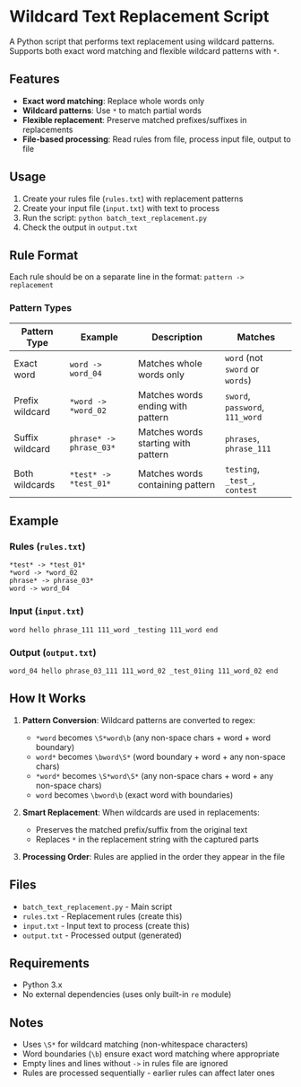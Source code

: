 # Wildcard Text Replacement Script

A Python script that performs text replacement using wildcard patterns. Supports both exact word matching and flexible wildcard patterns with `*`.

## Features

- **Exact word matching**: Replace whole words only
- **Wildcard patterns**: Use `*` to match partial words
- **Flexible replacement**: Preserve matched prefixes/suffixes in replacements
- **File-based processing**: Read rules from file, process input file, output to file

## Usage

1. Create your rules file (`rules.txt`) with replacement patterns
2. Create your input file (`input.txt`) with text to process
3. Run the script: `python batch_text_replacement.py`
4. Check the output in `output.txt`

## Rule Format

Each rule should be on a separate line in the format: `pattern -> replacement`

### Pattern Types

| Pattern Type | Example | Description | Matches |
|--------------|---------|-------------|---------|
| Exact word | `word -> word_04` | Matches whole words only | `word` (not `sword` or `words`) |
| Prefix wildcard | `*word -> *word_02` | Matches words ending with pattern | `sword`, `password`, `111_word` |
| Suffix wildcard | `phrase* -> phrase_03*` | Matches words starting with pattern | `phrases`, `phrase_111` |
| Both wildcards | `*test* -> *test_01*` | Matches words containing pattern | `testing`, `_test_`, `contest` |

## Example

### Rules (`rules.txt`)
```
*test* -> *test_01*
*word -> *word_02
phrase* -> phrase_03*
word -> word_04
```

### Input (`input.txt`)
```
word hello phrase_111 111_word _testing 111_word end
```

### Output (`output.txt`)
```
word_04 hello phrase_03_111 111_word_02 _test_01ing 111_word_02 end
```

## How It Works

1. **Pattern Conversion**: Wildcard patterns are converted to regex:
   - `*word` becomes `\S*word\b` (any non-space chars + word + word boundary)
   - `word*` becomes `\bword\S*` (word boundary + word + any non-space chars)
   - `*word*` becomes `\S*word\S*` (any non-space chars + word + any non-space chars)
   - `word` becomes `\bword\b` (exact word with boundaries)

2. **Smart Replacement**: When wildcards are used in replacements:
   - Preserves the matched prefix/suffix from the original text
   - Replaces `*` in the replacement string with the captured parts

3. **Processing Order**: Rules are applied in the order they appear in the file

## Files

- `batch_text_replacement.py` - Main script
- `rules.txt` - Replacement rules (create this)
- `input.txt` - Input text to process (create this)
- `output.txt` - Processed output (generated)

## Requirements

- Python 3.x
- No external dependencies (uses only built-in `re` module)

## Notes

- Uses `\S*` for wildcard matching (non-whitespace characters)
- Word boundaries (`\b`) ensure exact word matching where appropriate
- Empty lines and lines without `->` in rules file are ignored
- Rules are processed sequentially - earlier rules can affect later ones
